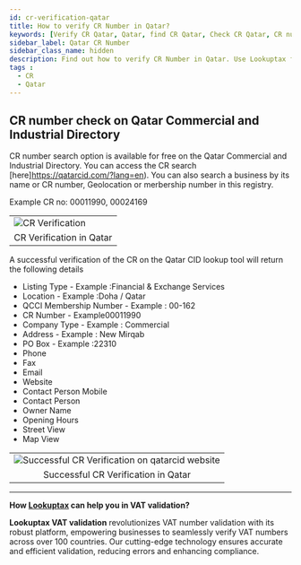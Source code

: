 ```yaml
---
id: cr-verification-qatar
title: How to verify CR Number in Qatar?
keywords: [Verify CR Qatar, Qatar, find CR Qatar, Check CR Qatar, CR number, Business License, Qatar, Dubai]
sidebar_label: Qatar CR Number
sidebar_class_name: hidden
description: Find out how to verify CR Number in Qatar. Use Lookuptax for hassle-free validation of CR Number in Qatar.
tags : 
  - CR
  - Qatar
---
```




## CR number check on Qatar Commercial and Industrial Directory

CR number search option is available for free on the Qatar Commercial and Industrial Directory. You can access the CR search [here]https://qatarcid.com/?lang=en). You can also search a business by its name or CR number, Geolocation or merbership number in this registry. 


Example CR no:  00011990, 00024169

<table align="center" border="0px" border-color="#dedede"><tr><td>
  <img src="/docs/img/verify/cr-qatar.PNG" alt="CR Verification" title="CR Verification"/>
  </td></tr>
  <tr><td align="center">CR Verification in Qatar</td></tr>
</table>


A successful verification of the CR on the Qatar CID lookup tool will return the following details


* Listing Type - Example :Financial & Exchange Services
* Location - Example :Doha / Qatar
* QCCI Membership Number - Example : 00-162
* CR Number - Example00011990
* Company Type - Example : Commercial
* Address - Example : New Mirqab
* PO Box - Example :22310
* Phone
* Fax 
* Email 
* Website 
* Contact Person Mobile 
* Contact Person 
* Owner Name 
* Opening Hours
* Street View
* Map View

<table align="center" border="0px" border-color="#dedede"><tr><td>
  <img src="/docs/img/verify/cr-details-qatar.PNG" alt="Successful CR Verification on qatarcid website" title="Successful CR Verification on qatarcid website"/>
  </td></tr>
  <tr><td align="center">Successful CR Verification in Qatar</td></tr>
</table>


----
**How [Lookuptax](https://lookuptax.com/) can help you in VAT validation?**

**Lookuptax VAT validation** revolutionizes VAT number validation with its robust platform, empowering businesses to seamlessly verify VAT numbers across over 100 countries. Our cutting-edge technology ensures accurate and efficient validation, reducing errors and enhancing compliance.